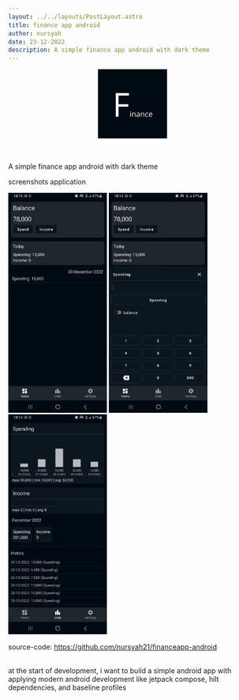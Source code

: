 ```yaml
---
layout: ../../layouts/PostLayout.astro
title: finance app android
author: nursyah
date: 23-12-2022
description: A simple finance app android with dark theme
--- 
```

<p align="center">
  <img src="/public/finance_app_android/icon.png" width="140px" />
</p> <br>

A simple finance app android with dark theme

screenshots application

<p class="flex overflow-auto justify-between m-2">
  <img src="/public/finance_app_android/finance_ss1.png" width="200p"/>
  <img src="/public/finance_app_android/finance_ss2.png" width="200p" class="mx-2"/>
  <img src="/public/finance_app_android/finance_ss3.png" width="200p"/>
</p>

source-code: https://github.com/nursyah21/financeapp-android <br><br>

at the start of development, i want to build a simple android app with applying modern android development like jetpack compose, hilt dependencies, and baseline profiles

